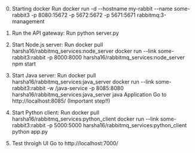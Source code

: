 0) Starting docker
Run docker run -d --hostname my-rabbit --name some-rabbit3 -p 8080:15672 -p 5672:5672 -p 5671:5671 rabbitmq:3-management

1) Run the API gateway: 
Run python server.py

2) Start Node.js server:
Run docker pull harsha16/rabbitmq_services:node_server
docker run --link some-rabbit3:rabbit -p 8000:8000 harsha16/rabbitmq_services:node_server npm start

3) Start Java server:
Run docker pull harsha16/rabbitmq_services:java_server
docker run --link some-rabbit3:rabbit -w /java-service -p 8085:8080 harsha16/rabbitmq_services:java_server java Application
Go to http://localhost:8085/ (Important step!!)

4) Start Python client:
Run docker pull harsha16/rabbitmq_services:python_client
docker run --link some-rabbit3:rabbit -p 5000:5000 harsha16/rabbitmq_services:python_client python app.py

5) Test throigh UI
Go to http://localhost:7000/